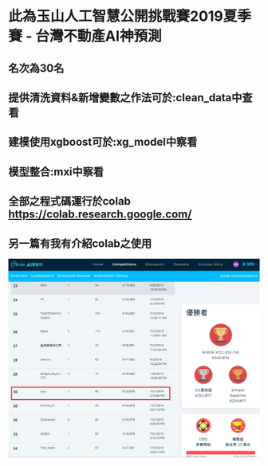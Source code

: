 # 此為玉山人工智慧公開挑戰賽2019夏季賽 - 台灣不動產AI神預測
## 名次為30名
## 提供清洗資料&新增變數之作法可於:clean_data中查看
## 建模使用xgboost可於:xg_model中察看
## 模型整合:mxi中察看
## 全部之程式碼運行於colab https://colab.research.google.com/
## 另一篇有我有介紹colab之使用 
![image](https://github.com/2xjialjl/tbrain/blob/master/image/1.png)
